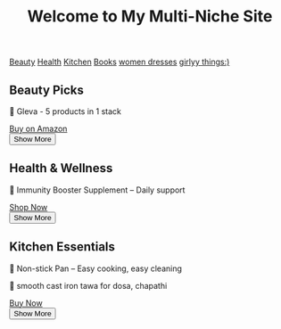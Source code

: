 <!DOCTYPE html>
<html lang="en">
<head>
 
</head>
<body>

<header>
  <h1>Welcome to My Multi-Niche Site</h1>
</header>

<nav>
  <a href="#beauty">Beauty</a>
  <a href="#health">Health</a>
  <a href="#kitchen">Kitchen</a>
  <a href="#books">Books</a>
  <a href="#women dresses">women dresses</a>
  <a href="#girlyy things:)">girlyy things:)</a>
</nav>

<section id="beauty">
  <h2>Beauty Picks</h2>
  <div id="beauty-products">
    <p>🌸 Gleva - 5 products in 1 stack</p>
    <a class="button" href="https://amzn.to/3GEATBk" target="_blank">Buy on Amazon</a>
  </div>
  <button class="show-more" onclick="addBeauty()">Show More</button>
</section>

<section id="health">
  <h2>Health & Wellness</h2>
  <div id="health-products">
    <p>💊 Immunity Booster Supplement – Daily support</p>
    <a class="button" href="https://amzn.to/your-supplement-link" target="_blank">Shop Now</a>
  </div>
  <button class="show-more" onclick="addHealth()">Show More</button>
</section>

<section id="kitchen">
  <h2>Kitchen Essentials</h2>
  <div id="kitchen-products">
    <p>🍳 Non-stick Pan – Easy cooking, easy cleaning</p>
    <p>🍳 smooth cast iron tawa for dosa, chapathi</p>
    <a class="button" href="https://amzn.to/457hoKQ" target="_blank">Buy Now</a>
  </div>
  <button class="show-more" onclick="addKitchen()">Show More</button>
</section>


</body>
</html>
